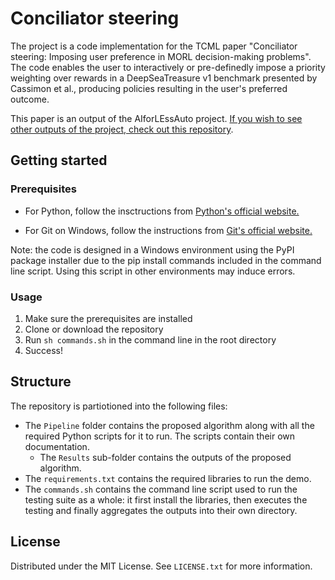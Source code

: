 # Conciliator steering

The project is a code implementation for the TCML paper "Conciliator steering: Imposing user preference in MORL decision-making problems". The code enables the user to interactively or pre-definedly impose a priority weighting over rewards in a DeepSeaTreasure v1 benchmark presented by Cassimon et al., producing policies resulting in the user's preferred outcome.

This paper is an output of the AIforLEssAuto project. [If you wish to see other outputs of the project, check out this repository](https://github.com/helsinki-sda-group/AIforLEssAuto).

## Getting started

### Prerequisites

* For Python, follow the insctructions from [Python's official website.](https://www.python.org/downloads/)

* For Git on Windows, follow the instructions from [Git's official website.](https://gitforwindows.org/)

Note: the code is designed in a Windows environment using the PyPI package installer due to the pip install commands included in the command line script. Using this script in other environments may induce errors.

### Usage

1. Make sure the prerequisites are installed
2. Clone or download the repository
3. Run `sh commands.sh` in the command line in the root directory
4. Success!

## Structure

The repository is partiotioned into the following files:

* The `Pipeline` folder contains the proposed algorithm along with all the required Python scripts for it to run. The scripts contain their own documentation.
  * The `Results` sub-folder contains the outputs of the proposed algorithm.
* The `requirements.txt` contains the required libraries to run the demo.
* The `commands.sh` contains the command line script used to run the testing suite as a whole: it first install the libraries, then executes the testing and finally aggregates the outputs into their own directory.

## License

Distributed under the MIT License. See `LICENSE.txt` for more information.
